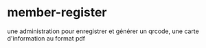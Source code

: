 # member-register
une administration pour enregistrer et générer un qrcode, une carte d'information au format pdf 

